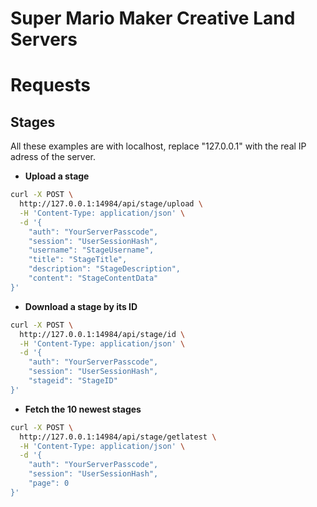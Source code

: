 # Super Mario Maker Creative Land Servers

# Requests
## Stages
All these examples are with localhost, replace "127.0.0.1" with the real IP adress of the server.
- **Upload a stage**
```bash
curl -X POST \
  http://127.0.0.1:14984/api/stage/upload \
  -H 'Content-Type: application/json' \
  -d '{
    "auth": "YourServerPasscode",
    "session": "UserSessionHash",
    "username": "StageUsername",
    "title": "StageTitle",
    "description": "StageDescription",
    "content": "StageContentData"
}'
```
- **Download a stage by its ID**
```bash
curl -X POST \
  http://127.0.0.1:14984/api/stage/id \
  -H 'Content-Type: application/json' \
  -d '{
    "auth": "YourServerPasscode",
    "session": "UserSessionHash",
    "stageid": "StageID"
}'
```
- **Fetch the 10 newest stages**
```bash
curl -X POST \
  http://127.0.0.1:14984/api/stage/getlatest \
  -H 'Content-Type: application/json' \
  -d '{
    "auth": "YourServerPasscode",
    "session": "UserSessionHash",
    "page": 0
}'
```
